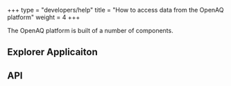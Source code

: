 +++
type = "developers/help"
title = "How to access data from the OpenAQ platform"
weight = 4
+++

The OpenAQ platform is built of a number of components.

## Explorer Applicaiton


## API


